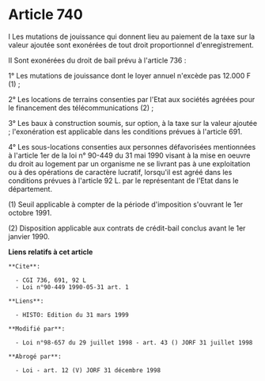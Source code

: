 # Article 740

I Les mutations de jouissance qui donnent lieu au paiement de la taxe sur la valeur ajoutée sont exonérées de tout droit
proportionnel d'enregistrement.

II Sont exonérées du droit de bail prévu à l'article 736 :

1° Les mutations de jouissance dont le loyer annuel n'excède pas 12.000 F (1) ;

2° Les locations de terrains consenties par l'Etat aux sociétés agréées pour le financement des télécommunications (2) ;

3° Les baux à construction soumis, sur option, à la taxe sur la valeur ajoutée ; l'exonération est applicable dans les
conditions prévues à l'article 691.

4° Les sous-locations consenties aux personnes défavorisées mentionnées à l'article 1er de la loi n° 90-449 du 31 mai 1990
visant à la mise en oeuvre du droit au logement par un organisme ne se livrant pas à une exploitation ou à des opérations de
caractère lucratif, lorsqu'il est agréé dans les conditions prévues à l'article 92 L. par le représentant de l'Etat dans le
département.

(1) Seuil applicable à compter de la période d'imposition s'ouvrant le 1er octobre 1991.

(2) Disposition applicable aux contrats de crédit-bail conclus avant le 1er janvier 1990.

**Liens relatifs à cet article**

	**Cite**:

	  - CGI 736, 691, 92 L
	  - Loi n°90-449 1990-05-31 art. 1

	**Liens**:

	  - HISTO: Edition du 31 mars 1999

	**Modifié par**:

	  - Loi n°98-657 du 29 juillet 1998 - art. 43 () JORF 31 juillet 1998

	**Abrogé par**:

	  - Loi - art. 12 (V) JORF 31 décembre 1998

